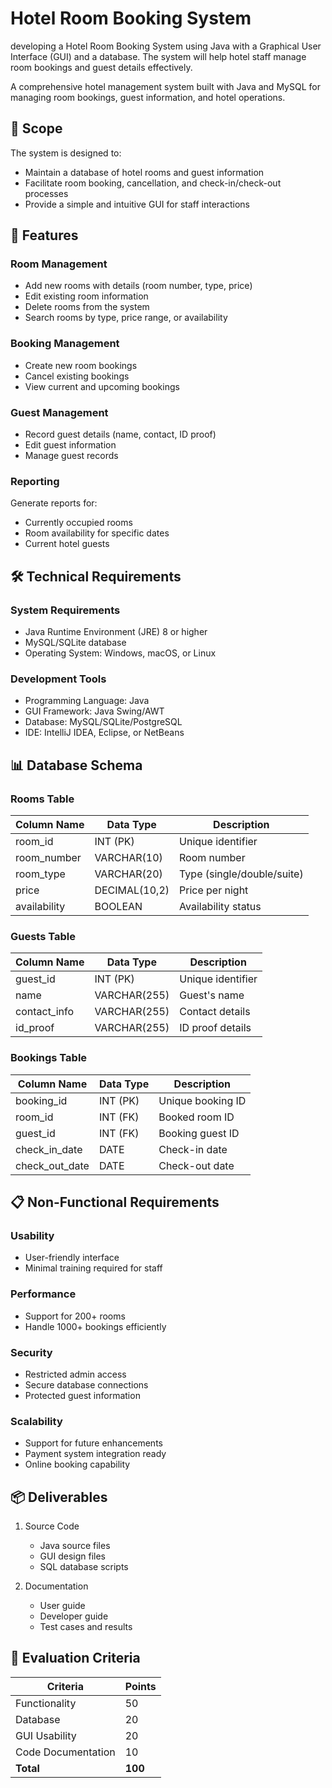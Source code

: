 # Hotel Room Booking System
developing a Hotel Room  Booking System using Java with a Graphical User Interface (GUI) and a database. The  system will help hotel staff manage room bookings and guest details effectively. 

A comprehensive hotel management system built with Java and MySQL for managing room bookings, guest information, and hotel operations.

## 🎯 Scope

The system is designed to:
- Maintain a database of hotel rooms and guest information
- Facilitate room booking, cancellation, and check-in/check-out processes
- Provide a simple and intuitive GUI for staff interactions

## 🎨 Features

### Room Management
- Add new rooms with details (room number, type, price)
- Edit existing room information
- Delete rooms from the system
- Search rooms by type, price range, or availability

### Booking Management
- Create new room bookings
- Cancel existing bookings
- View current and upcoming bookings

### Guest Management
- Record guest details (name, contact, ID proof)
- Edit guest information
- Manage guest records

### Reporting
Generate reports for:
- Currently occupied rooms
- Room availability for specific dates
- Current hotel guests

## 🛠 Technical Requirements

### System Requirements
- Java Runtime Environment (JRE) 8 or higher
- MySQL/SQLite database
- Operating System: Windows, macOS, or Linux

### Development Tools
- Programming Language: Java
- GUI Framework: Java Swing/AWT
- Database: MySQL/SQLite/PostgreSQL
- IDE: IntelliJ IDEA, Eclipse, or NetBeans

## 📊 Database Schema

### Rooms Table
| Column Name | Data Type | Description |
|-------------|-----------|-------------|
| room_id | INT (PK) | Unique identifier |
| room_number | VARCHAR(10) | Room number |
| room_type | VARCHAR(20) | Type (single/double/suite) |
| price | DECIMAL(10,2) | Price per night |
| availability | BOOLEAN | Availability status |

### Guests Table
| Column Name | Data Type | Description |
|-------------|-----------|-------------|
| guest_id | INT (PK) | Unique identifier |
| name | VARCHAR(255) | Guest's name |
| contact_info | VARCHAR(255) | Contact details |
| id_proof | VARCHAR(255) | ID proof details |

### Bookings Table
| Column Name | Data Type | Description |
|-------------|-----------|-------------|
| booking_id | INT (PK) | Unique booking ID |
| room_id | INT (FK) | Booked room ID |
| guest_id | INT (FK) | Booking guest ID |
| check_in_date | DATE | Check-in date |
| check_out_date | DATE | Check-out date |

## 📋 Non-Functional Requirements

### Usability
- User-friendly interface
- Minimal training required for staff

### Performance
- Support for 200+ rooms
- Handle 1000+ bookings efficiently

### Security
- Restricted admin access
- Secure database connections
- Protected guest information

### Scalability
- Support for future enhancements
- Payment system integration ready
- Online booking capability

## 📦 Deliverables

1. Source Code
   - Java source files
   - GUI design files
   - SQL database scripts

2. Documentation
   - User guide
   - Developer guide
   - Test cases and results

## 💯 Evaluation Criteria

| Criteria | Points |
|----------|---------|
| Functionality | 50 |
| Database | 20 |
| GUI Usability | 20 |
| Code Documentation | 10 |
| **Total** | **100** |
